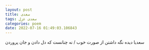 ```yaml
---
layout: post
title: سعدی
tags: سعدی غزل
categories: poem
date: 2022-07-16 01:49:03.106843
---
```


سعدیا دیده نگه داشتن از صورت خوب / نه چنانست که دل دادن و جان پروردن